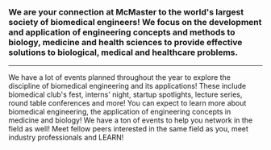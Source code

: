 ### We are your connection at McMaster to the world's largest society of biomedical engineers! We focus on the development and application of engineering concepts and methods to biology, medicine and health sciences to provide effective solutions to biological, medical and healthcare problems.

---

We have a lot of events planned throughout the year to explore the discipline of biomedical engineering and its applications! These include biomedical club's fest, interns' night, startup spotlights, lecture series, round table conferences and more! You can expect to learn more about biomedical engineering, the application of engineering concepts in medicine and biology! We have a ton of events to help you network in the field as well! Meet fellow peers interested in the same field as you, meet industry professionals and LEARN!
